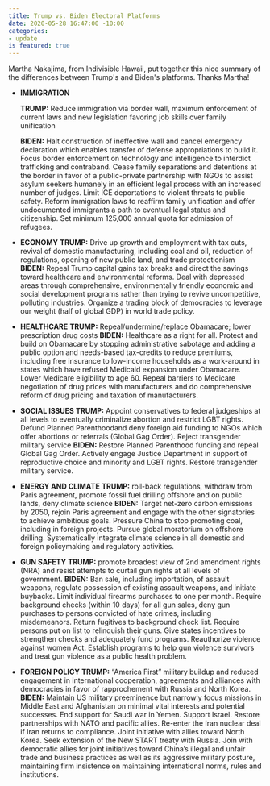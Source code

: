 ```yaml
---
title: Trump vs. Biden Electoral Platforms
date: 2020-05-28 16:47:00 -10:00
categories:
- update
is featured: true
---
```


Martha Nakajima, from Indivisible Hawaii, put together this nice summary of the differences between Trump's and Biden's platforms. Thanks Martha!

* **IMMIGRATION**

  **TRUMP:** Reduce immigration via border wall, maximum enforcement of current laws and new legislation favoring job skills over family unification

  **BIDEN:** Halt construction of ineffective wall and cancel emergency declaration which enables transfer of defense appropriations to build it. Focus border enforcement on technology and intelligence to interdict trafficking and contraband. Cease family separations and detentions at the border in favor of a public-private partnership with NGOs to assist asylum seekers humanely in an efficient legal process with an increased number of judges. Limit ICE deportations to violent threats to public safety. Reform immigration laws to reaffirm family unification and offer undocumented immigrants a path to eventual legal status and citizenship. Set minimum 125,000 annual quota for admission of refugees.


* **ECONOMY**
  **TRUMP:** Drive up growth and employment with tax cuts, revival of domestic manufacturing, including coal and oil, reduction of regulations, opening of new public land, and trade protectionism\
  **BIDEN:** Repeal Trump capital gains tax breaks and direct the savings toward healthcare and environmental reforms. Deal with depressed areas through comprehensive, environmentally friendly economic and social development programs rather than trying to revive uncompetitive, polluting industries. Organize a trading block of democracies to leverage our weight (half of global GDP) in world trade policy.


* **HEALTHCARE**
  **TRUMP:** Repeal/undermine/replace Obamacare; lower prescription drug costs
  **BIDEN:** Healthcare as a right for all. Protect and build on Obamacare by stopping administrative sabotage and adding a public option and needs-based tax-credits to reduce premiums, including free insurance to low-income households as a work-around in states which have refused Medicaid expansion under Obamacare. Lower Medicare eligibility to age 60. Repeal barriers to Medicare negotiation of drug prices with manufacturers and do comprehensive reform of drug pricing and taxation of manufacturers.


* **SOCIAL ISSUES**
  **TRUMP:** Appoint conservatives to federal judgeships at all levels to eventually criminalize abortion and restrict LGBT rights. Defund Planned Parenthoodand deny foreign aid funding to NGOs which offer abortions or referrals (Global Gag Order). Reject transgender military service
  **BIDEN:** Restore Planned Parenthood funding and repeal Global Gag Order. Actively engage Justice Department in support of reproductive choice and minority and LGBT rights. Restore transgender military service.


* **ENERGY AND CLIMATE**
  **TRUMP:** roll-back regulations, withdraw from Paris agreement, promote fossil fuel drilling offshore and on public lands, deny climate science
  **BIDEN:** Target net-zero carbon emissions by 2050, rejoin Paris agreement and engage with the other signatories to achieve ambitious goals. Pressure China to stop promoting coal, including in foreign projects. Pursue global moratorium on offshore drilling. Systematically integrate climate science in all domestic and foreign policymaking and regulatory activities.

* **GUN SAFETY**
  **TRUMP:** promote broadest view of 2nd amendment rights (NRA) and resist attempts to curtail gun rights at all levels of government.
  **BIDEN:** Ban sale, including importation, of assault weapons, regulate possession of existing assault weapons, and initiate buybacks. Limit individual firearms purchases to one per month. Require background checks (within 10 days) for all gun sales, deny gun purchases to persons convicted of hate crimes, including misdemeanors. Return fugitives to background check list. Require persons put on list to relinquish their guns. Give states incentives to strengthen checks and adequately fund programs. Reauthorize violence against women Act. Establish programs to help gun violence survivors and treat gun violence as a public health problem.


* **FOREIGN POLICY**
  **TRUMP:** “America First” military buildup and reduced engagement in international cooperation, agreements and alliances with democracies in favor of rapprochement with Russia and North Korea.
  **BIDEN:** Maintain US military preeminence but narrowly focus missions in Middle East and Afghanistan on minimal vital interests and potential successes. End support for Saudi war in Yemen. Support Israel. Restore partnerships with NATO and pacific allies. Re-enter the Iran nuclear deal if Iran returns to compliance. Joint initiative with allies toward North Korea. Seek extension of the New START treaty with Russia. Join with democratic allies for joint initiatives toward China’s illegal and unfair trade and business practices as well as its aggressive military posture, maintaining firm insistence on maintaining international norms, rules and institutions.